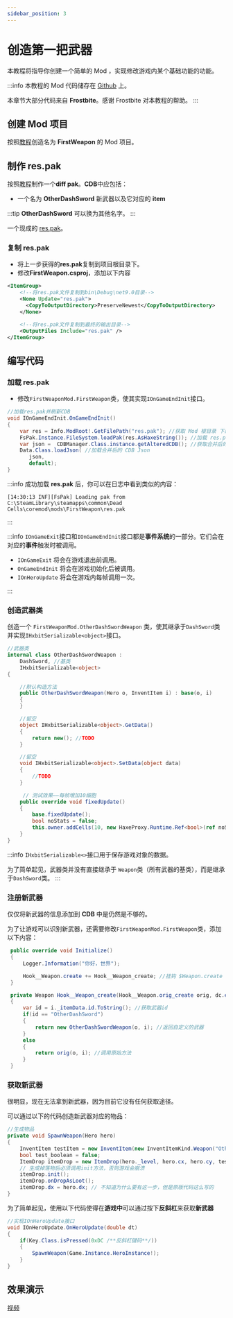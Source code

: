 ```yaml
---
sidebar_position: 3
---
```


# 创造第一把武器

本教程将指导你创建一个简单的 Mod ，实现修改游戏内某个基础功能的功能。

:::info
本教程的 Mod 代码储存在 [Github](https://github.com/dead-cells-core-modding/docs-zh/blob/main/modproject/FirstWeapon) 上。

本章节大部分代码来自 **Frostbite**。感谢 Frostbite 对本教程的帮助。
:::

## 创建 Mod 项目

按照[教程](./first-mod.md)创造名为 **FirstWeapon** 的 Mod 项目。

## 制作 res.pak

按照[教程](https://www.bilibili.com/opus/681993184170999904)制作一个**diff pak**。**CDB**中应包括：

- 一个名为 **OtherDashSword** 新武器以及它对应的 **item**

:::tip
**OtherDashSword** 可以换为其他名字。
:::

一个现成的 [res.pak](https://github.com/dead-cells-core-modding/docs-zh/blob/main/modproject/FirstWeapon/res.pak)。

### 复制 res.pak

- 将上一步获得的**res.pak**复制到项目根目录下。
- 修改**FirstWeapon.csproj**，添加以下内容

```xml
<ItemGroup>
    <!--将res.pak文件复制到bin\Debug\net9.0目录-->
    <None Update="res.pak">
      <CopyToOutputDirectory>PreserveNewest</CopyToOutputDirectory>
    </None>

    <!--将res.pak文件复制到最终的输出目录-->
    <OutputFiles Include="res.pak" />
</ItemGroup>
```

## 编写代码

### 加载 res.pak

- 修改`FirstWeaponMod.FirstWeapon`类，使其实现`IOnGameEndInit`接口。

```csharp
//加载res.pak并刷新CDB
void IOnGameEndInit.OnGameEndInit()
{
    var res = Info.ModRoot!.GetFilePath("res.pak"); //获取 Mod 根目录 下的 res.pak 文件的绝对路径
    FsPak.Instance.FileSystem.loadPak(res.AsHaxeString()); //加载 res.pak
    var json =  CDBManager.Class.instance.getAlteredCDB(); //获取合并后的 CDB Json
    Data.Class.loadJson( //加载合并后的 CDB Json
       json, 
       default);  
}
```

:::info
成功加载 **res.pak** 后，你可以在日志中看到类似的内容：

```text
[14:30:13 INF][FsPak] Loading pak from C:\SteamLibrary\steamapps\common\Dead Cells\coremod\mods\FirstWeapon\res.pak
```

:::

:::info
`IOnGameExit`接口和`IOnGameEndInit`接口都是**事件系统**的一部分。它们会在对应的**事件**触发时被调用。

- `IOnGameExit` 将会在游戏退出前调用。
- `OnGameEndInit` 将会在游戏初始化后被调用。
- `IOnHeroUpdate` 将会在游戏内每帧调用一次。

:::

### 创造武器类

创造一个 `FirstWeaponMod.OtherDashSwordWeapon` 类，使其继承于`DashSword`类并实现`IHxbitSerializable<object>`接口。

```csharp
//武器类
internal class OtherDashSwordWeapon : 
    DashSword, //基类
    IHxbitSerializable<object>
{

    //默认构造方法 
    public OtherDashSwordWeapon(Hero o, InventItem i) : base(o, i)
    {
    }

    //留空
    object IHxbitSerializable<object>.GetData()
    {
        return new(); //TODO
    }

    //留空
    void IHxbitSerializable<object>.SetData(object data)
    {
        //TODO
    }

     // 测试效果——每帧增加10细胞
    public override void fixedUpdate()
    {
        base.fixedUpdate();
        bool noStats = false;
        this.owner.addCells(10, new HaxeProxy.Runtime.Ref<bool>(ref noStats));
    }
}
```

:::info
`IHxbitSerializable<>`接口用于保存游戏对象的数据。

为了简单起见，武器类并没有直接继承于 `Weapon`类（所有武器的基类），而是继承于`DashSword`类。
:::

### 注册新武器

仅仅将新武器的信息添加到 **CDB** 中是仍然是不够的。

为了让游戏可以识别新武器，还需要修改`FirstWeaponMod.FirstWeapon`类，添加以下内容：

```csharp
 public override void Initialize()
 {
     Logger.Information("你好，世界");

     Hook__Weapon.create += Hook__Weapon_create; //挂钩 $Weapon.create
 }

 private Weapon Hook__Weapon_create(Hook__Weapon.orig_create orig, dc.en.Hero o, InventItem i)
 {
     var id = i._itemData.id.ToString(); //获取武器id
     if(id == "OtherDashSword")
     {
         return new OtherDashSwordWeapon(o, i); //返回自定义的武器
     }
     else
     {
         return orig(o, i); //调用原始方法
     }
 }
```

### 获取新武器

很明显，现在无法拿到新武器，因为目前它没有任何获取途径。

可以通过以下的代码创造新武器对应的物品：

```csharp
//生成物品
private void SpawnWeapon(Hero hero)
{
    InventItem testItem = new InventItem(new InventItemKind.Weapon("OtherDashSword".AsHaxeString()));
    bool test_boolean = false;
    ItemDrop itemDrop = new ItemDrop(hero._level, hero.cx, hero.cy, testItem, true, new HaxeProxy.Runtime.Ref<bool>(ref test_boolean));
    // 生成掉落物后必须调用init方法，否则游戏会崩溃
    itemDrop.init();
    itemDrop.onDropAsLoot();
    itemDrop.dx = hero.dx; // 不知道为什么要有这一步，但是原版代码这么写的
}
```

为了简单起见，使用以下代码使得在**游戏中**可以通过按下**反斜杠**来获取**新武器**

```csharp
//实现IOnHeroUpdate接口
void IOnHeroUpdate.OnHeroUpdate(double dt)
{
    if(Key.Class.isPressed(0xDC /**反斜杠键码**/))
    {
        SpawnWeapon(Game.Instance.HeroInstance!);
    }
}
```

## 效果演示

[视频](https://github.com/dead-cells-core-modding/docs-zh/blob/main/docs/dev/videos/Dead%20Cells%20with%20Core%20Modding%202025-07-21%2015-30-36.mp4)

